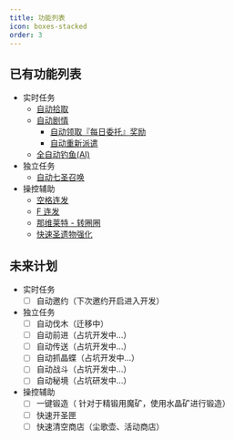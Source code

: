 ```yaml
---
title: 功能列表
icon: boxes-stacked
order: 3
---
```


## 已有功能列表

* 实时任务
    * [自动拾取](https://bgi.huiyadan.com/doc.html#%E8%87%AA%E5%8A%A8%E6%8B%BE%E5%8F%96)
    * [自动剧情](https://bgi.huiyadan.com/doc.html#%E8%87%AA%E5%8A%A8%E5%89%A7%E6%83%85)
        * [自动领取『每日委托』奖励](https://bgi.huiyadan.com/doc.html#%E8%87%AA%E5%8A%A8%E9%A2%86%E5%8F%96%E3%80%8E%E6%AF%8F%E6%97%A5%E5%A7%94%E6%89%98%E3%80%8F%E5%A5%96%E5%8A%B1)
        * [自动重新派遣](https://bgi.huiyadan.com/doc.html#%E8%87%AA%E5%8A%A8%E9%87%8D%E6%96%B0%E6%B4%BE%E9%81%A3)
    * [全自动钓鱼(AI)](https://bgi.huiyadan.com/doc.html#%E5%85%A8%E8%87%AA%E5%8A%A8%E9%92%93%E9%B1%BC)
* 独立任务
    * [自动七圣召唤](https://bgi.huiyadan.com/doc.html#%E8%87%AA%E5%8A%A8%E4%B8%83%E5%9C%A3%E5%8F%AC%E5%94%A4)
* 操控辅助
    * [空格连发](https://bgi.huiyadan.com/doc.html#%E7%A9%BA%E6%A0%BC%E8%BF%9E%E5%8F%91)
    * [F 连发](https://bgi.huiyadan.com/doc.html#f%E8%BF%9E%E5%8F%91)
    * [那维莱特 - 转圈圈](https://bgi.huiyadan.com/doc.html#%E9%82%A3%E7%BB%B4%E8%8E%B1%E7%89%B9-%E8%BD%AC%E5%9C%88%E5%9C%88)
    * [快速圣遗物强化](https://bgi.huiyadan.com/doc.html#%E5%9C%A3%E9%81%97%E7%89%A9%E4%B8%80%E9%94%AE%E5%BC%BA%E5%8C%96)

## 未来计划

* 实时任务
    - [ ] 自动邀约（下次邀约开启进入开发）
* 独立任务
    - [ ] 自动伐木（迁移中）
    - [ ] 自动前进（占坑开发中...）
    - [ ] 自动传送（占坑开发中...）
    - [ ] 自动抓晶蝶（占坑开发中...）
    - [ ] 自动战斗（占坑开发中...）
    - [ ] 自动秘境（占坑研发中...）
* 操控辅助
    - [ ] 一键锻造（ 针对于精锻用魔矿，使用水晶矿进行锻造）
    - [ ] 快速开圣匣
    - [ ] 快速清空商店（尘歌壶、活动商店）
